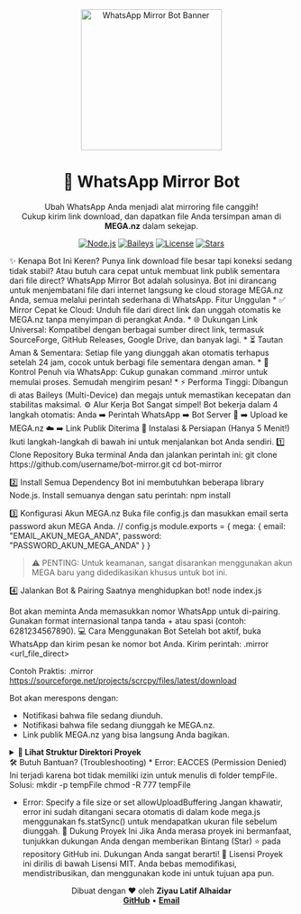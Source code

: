 <div align="center">
<img src="https://qu.ax/ZmXOB.png" alt="WhatsApp Mirror Bot Banner" width="250"/>
<h1 align="center">🚀 WhatsApp Mirror Bot</h1>
<p align="center">
Ubah WhatsApp Anda menjadi alat mirroring file canggih! <br />
Cukup kirim link download, dan dapatkan file Anda tersimpan aman di <b>MEGA.nz</b> dalam sekejap.
</p>
<p align="center">
<a href="#"><img alt="Node.js" src="https://img.shields.io/badge/Node.js-16.x+-green?style=for-the-badge&logo=node.js"></a>
<a href="https://github.com/WhiskeySockets/Baileys"><img alt="Baileys" src="https://img.shields.io/badge/Baileys-Multi--Device-blueviolet?style=for-the-badge&logo=whatsapp"></a>
<a href="https://github.com/username/bot-mirror/blob/main/LICENSE"><img alt="License" src="https://img.shields.io/github/license/username/bot-mirror?style=for-the-badge&color=blue"></a>
<a href="https://github.com/username/bot-mirror/stargazers"><img alt="Stars" src="https://img.shields.io/github/stars/username/bot-mirror?style=for-the-badge&logo=github&color=yellow"></a>
</p>
</div>
✨ Kenapa Bot Ini Keren?
Punya link download file besar tapi koneksi sedang tidak stabil? Atau butuh cara cepat untuk membuat link publik sementara dari file direct? WhatsApp Mirror Bot adalah solusinya. Bot ini dirancang untuk menjembatani file dari internet langsung ke cloud storage MEGA.nz Anda, semua melalui perintah sederhana di WhatsApp.
Fitur Unggulan
 * ✅ Mirror Cepat ke Cloud: Unduh file dari direct link dan unggah otomatis ke MEGA.nz tanpa menyimpan di perangkat Anda.
 * 🌐 Dukungan Link Universal: Kompatibel dengan berbagai sumber direct link, termasuk SourceForge, GitHub Releases, Google Drive, dan banyak lagi.
 * ⏳ Tautan Aman & Sementara: Setiap file yang diunggah akan otomatis terhapus setelah 24 jam, cocok untuk berbagi file sementara dengan aman.
 * 📱 Kontrol Penuh via WhatsApp: Cukup gunakan command .mirror <link> untuk memulai proses. Semudah mengirim pesan!
 * ⚡ Performa Tinggi: Dibangun di atas Baileys (Multi-Device) dan megajs untuk memastikan kecepatan dan stabilitas maksimal.
⚙️ Alur Kerja Bot
Sangat simpel! Bot bekerja dalam 4 langkah otomatis:
Anda ➡️ Perintah WhatsApp ➡️ Bot Server 🤖 ➡️ Upload ke MEGA.nz ☁️ ➡️ Link Publik Diterima
🚀 Instalasi & Persiapan (Hanya 5 Menit!)
Ikuti langkah-langkah di bawah ini untuk menjalankan bot Anda sendiri.
1️⃣ Clone Repository
Buka terminal Anda dan jalankan perintah ini:
git clone https://github.com/username/bot-mirror.git
cd bot-mirror

2️⃣ Install Semua Dependency
Bot ini membutuhkan beberapa library Node.js. Install semuanya dengan satu perintah:
npm install

3️⃣ Konfigurasi Akun MEGA.nz
Buka file config.js dan masukkan email serta password akun MEGA Anda.
// config.js
module.exports = {
  mega: {
    email: "EMAIL_AKUN_MEGA_ANDA",
    password: "PASSWORD_AKUN_MEGA_ANDA"
  }
}

> ⚠️ PENTING: Untuk keamanan, sangat disarankan menggunakan akun MEGA baru yang didedikasikan khusus untuk bot ini.
> 
4️⃣ Jalankan Bot & Pairing
Saatnya menghidupkan bot!
node index.js

Bot akan meminta Anda memasukkan nomor WhatsApp untuk di-pairing. Gunakan format internasional tanpa tanda + atau spasi (contoh: 6281234567890).
💻 Cara Menggunakan Bot
Setelah bot aktif, buka WhatsApp dan kirim pesan ke nomor bot Anda.
Kirim perintah:
.mirror <url_file_direct>

Contoh Praktis:
.mirror https://sourceforge.net/projects/scrcpy/files/latest/download

Bot akan merespons dengan:
 * Notifikasi bahwa file sedang diunduh.
 * Notifikasi bahwa file sedang diunggah ke MEGA.nz.
 * Link publik MEGA.nz yang bisa langsung Anda bagikan.
<details>
<summary><strong>📂 Lihat Struktur Direktori Proyek</strong></summary>
/bot-mirror
├── index.js         # Logika utama bot & handler perintah
├── mega.js          # Modul API untuk interaksi dengan MEGA.nz
├── config.js        # File konfigurasi (akun MEGA, dll)
├── mirror.json      # Database JSON sederhana untuk melacak file
├── tempFile/        # Direktori penyimpanan file sementara
├── package.json     # Daftar dependency dan skrip proyek
└── README.md        # Anda sedang membacanya :)

</details>
🛠️ Butuh Bantuan? (Troubleshooting)
 * Error: EACCES (Permission Denied)
   Ini terjadi karena bot tidak memiliki izin untuk menulis di folder tempFile. Solusi:
   mkdir -p tempFile
chmod -R 777 tempFile

 * Error: Specify a file size or set allowUploadBuffering
   Jangan khawatir, error ini sudah ditangani secara otomatis di dalam kode mega.js menggunakan fs.statSync() untuk mendapatkan ukuran file sebelum diunggah.
💖 Dukung Proyek Ini
Jika Anda merasa proyek ini bermanfaat, tunjukkan dukungan Anda dengan memberikan Bintang (Star) ⭐ pada repository GitHub ini. Dukungan Anda sangat berarti!
📜 Lisensi
Proyek ini dirilis di bawah Lisensi MIT. Anda bebas memodifikasi, mendistribusikan, dan menggunakan kode ini untuk tujuan apa pun.
<div align="center">
Dibuat dengan ❤️ oleh <b>Ziyau Latif Alhaidar</b>
<br/>
<a href="https://github.com/username"><b>GitHub</b></a> • <a href="mailto:your.email@example.com"><b>Email</b></a>
</div>
